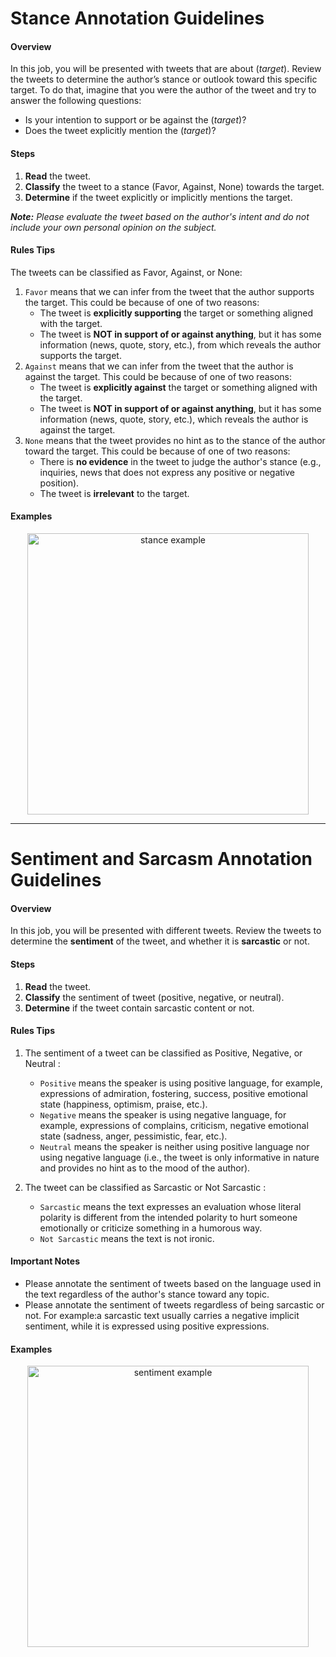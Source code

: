 # Stance Annotation Guidelines

#### Overview
In this job, you will be presented with tweets that are about (*target*). Review the tweets to determine the author’s stance or outlook toward this specific target. To do that, imagine that you were the author of the tweet and try to answer the following questions:
- Is your intention to support or be against the (*target*)?
- Does the tweet explicitly mention the (*target*)?

#### Steps
1. **Read** the tweet.
2. **Classify** the tweet to a stance (Favor, Against, None) towards the target.
3. **Determine** if the tweet explicitly or implicitly mentions the target.

**_Note:_** _Please evaluate the tweet based on the author's intent and do not include your own personal opinion on the subject._

#### Rules Tips
The tweets can be classified as Favor, Against, or None:
1. `Favor`
means that we can infer from the tweet that the author supports the target. This could be because of one of two reasons:
   - The tweet is **explicitly supporting** the target or something aligned with the target.
   - The tweet is **NOT in support of or against anything**, but it has some information (news, quote, story, etc.), from which reveals the author supports the target.
2. `Against`
means that we can infer from the tweet that the author is against the target. This could be because of one of two reasons:
   - The tweet is **explicitly against** the target or something aligned with the target.
   - The tweet is **NOT in support of or against anything**, but it has some information (news, quote, story, etc.), which reveals the author is against the target.
3. `None`
means that the tweet provides no hint as to the stance of the author toward the target. This could be because of one of two reasons:
   - There is **no evidence** in the tweet to judge the author's stance (e.g., inquiries, news that does not express any positive or negative position).
   - The tweet is **irrelevant** to the target.

#### Examples
<p align="center">
  <img width="450" alt="stance example" src="https://user-images.githubusercontent.com/31368075/179194879-569b7b21-4de0-4832-8590-7fbd596a8efe.png">
</p>


---------------
# Sentiment and Sarcasm Annotation Guidelines

#### Overview
In this job, you will be presented with different tweets. Review the tweets to determine the **sentiment** of the tweet, and whether it is **sarcastic** or not.

#### Steps
1. **Read** the tweet.
2. **Classify** the sentiment of tweet (positive, negative, or neutral).
3. **Determine** if the tweet contain sarcastic content or not.

#### Rules Tips
1. The sentiment of a tweet can be classified as Positive, Negative, or Neutral :
   - `Positive` means the speaker is using positive language, for example, expressions of admiration, fostering, success, positive emotional state (happiness, optimism, praise, etc.).
   - `Negative` means the speaker is using negative language, for example, expressions of complains, criticism, negative emotional state (sadness, anger, pessimistic, fear, etc.).
   - `Neutral` means the speaker is neither using positive language nor using negative language (i.e., the tweet is only informative in nature and provides no hint as to the mood of the author).

2. The tweet can be classified as Sarcastic or Not Sarcastic :
   - `Sarcastic` means the text expresses an evaluation whose literal polarity is different from the intended polarity to hurt someone emotionally or criticize something in a humorous way.
   - `Not Sarcastic` means the text is not ironic.

#### Important Notes
- Please annotate the sentiment of tweets based on the language used in the text regardless of the author's stance toward any topic.
- Please annotate the sentiment of tweets regardless of being sarcastic or not. For example:a sarcastic text usually carries a negative implicit sentiment, while it is expressed using positive expressions.

#### Examples
<p align="center">
  <img width="450" alt="sentiment example" src="https://user-images.githubusercontent.com/31368075/179194930-f8c9ffe5-4e1a-4050-8355-ce6317f690f2.png">
</p>


